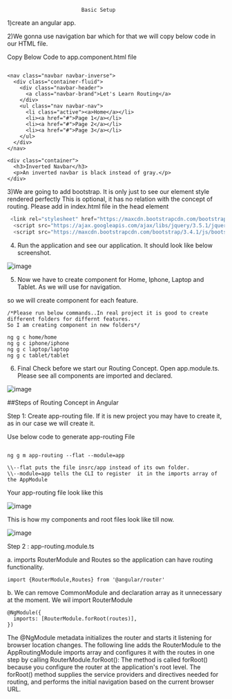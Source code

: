                             Basic Setup

1)create an angular app.

2)We gonna use navigation bar which for that we will copy below code in our HTML file.

Copy Below Code to app.component.html file
```JS 

<nav class="navbar navbar-inverse">
  <div class="container-fluid">
    <div class="navbar-header">
      <a class="navbar-brand">Let's Learn Routing</a>
    </div>
    <ul class="nav navbar-nav">
      <li class="active"><a>Home</a></li>
      <li><a href="#">Page 1</a></li>
      <li><a href="#">Page 2</a></li>
      <li><a href="#">Page 3</a></li>
    </ul>
  </div>
</nav>
  
<div class="container">
  <h3>Inverted Navbar</h3>
  <p>An inverted navbar is black instead of gray.</p>
</div>
```

3)We are going to add bootstrap. It is only just to see our element style rendered perfectly
This is optional, it has no relation with the concept of routing. 
Please add in index.html file in the head element
```js
 <link rel="stylesheet" href="https://maxcdn.bootstrapcdn.com/bootstrap/3.4.1/css/bootstrap.min.css">
  <script src="https://ajax.googleapis.com/ajax/libs/jquery/3.5.1/jquery.min.js"></script>
  <script src="https://maxcdn.bootstrapcdn.com/bootstrap/3.4.1/js/bootstrap.min.js"></script>
```

4) Run the application and see our application. It should look like below screenshot. 

![image](https://user-images.githubusercontent.com/34305933/112247406-a0d8a600-8c2a-11eb-8b0d-3ad4a86abb3e.png)


5) Now we have to create component for Home, Iphone, Laptop and Tablet. As we will use for navigation.

so we will create component for each feature.

```
/*Please run below commands..In real project it is good to create different folders for differnt features.
So I am creating component in new folders*/

ng g c home/home   
ng g c iphone/iphone
ng g c laptop/laptop
ng g c tablet/tablet
```
6) Final Check before we start our Routing Concept. Open app.module.ts. Please see all components are imported and declared.

![image](https://user-images.githubusercontent.com/34305933/112248599-8dc6d580-8c2c-11eb-9755-1dca61dc73b0.png)


##Steps of Routing Concept in Angular

Step 1: Create app-routing file. If it is new project you may have to create it, as in our case we will create it. 

Use below code to generate app-routing File

```

ng g m app-routing --flat --module=app

\\--flat puts the file insrc/app instead of its own folder.
\\--module=app tells the CLI to register  it in the imports array of the AppModule
```
Your app-routing file look like this

![image](https://user-images.githubusercontent.com/34305933/112249981-0b8be080-8c2f-11eb-8bcc-c9e0e47f14e3.png)

This is how my components and root files look like till now.

![image](https://user-images.githubusercontent.com/34305933/112250222-63c2e280-8c2f-11eb-9b29-d0ad2244b95b.png)


Step 2 : app-routing.module.ts

a. imports RouterModule and Routes so the application can have routing functionality.

```
import {RouterModule,Routes} from '@angular/router'
```
b. We can remove CommonModule and declaration array as it unnecessary at the moment.
We wil import RouterModule

```
@NgModule({
  imports: [RouterModule.forRoot(routes)],
})
```
The @NgModule metadata initializes the router and starts it listening for browser location changes.
The following line adds the RouterModule to the AppRoutingModule imports array and configures it with the routes in one step by calling RouterModule.forRoot():
The method is called forRoot() because you configure the router at the application's root level. The forRoot() method supplies the service providers and directives needed for routing, and performs the initial navigation based on the current browser URL.

